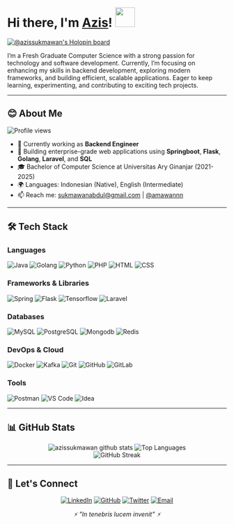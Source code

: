 <!-- markdownlint-disable MD033 MD042-->
# Hi there, I'm **[Azis](https://amawan.me)**! <img width="45" src="https://blog.joypixels.com/content/images/2019/06/waving_hand_sign_1024.gif"> 

[![@azissukmawan's Holopin board](https://holopin.me/azissukmawan)](https://holopin.io/@azissukmawan)

I’m a Fresh Graduate Computer Science with a strong passion for technology and software development.
Currently, I’m focusing on enhancing my skills in backend development, exploring modern frameworks, and building efficient, scalable applications.
Eager to keep learning, experimenting, and contributing to exciting tech projects.

---

## **😊 About Me**

![Profile views](https://komarev.com/ghpvc/?username=azissukmawan&color=brightgreen)

- 🔭 Currently working as **Backend Engineer**
- 🌱 Building enterprise-grade web applications using **Springboot**, **Flask**, **Golang**, **Laravel**, and **SQL**
- 🎓 Bachelor of Computer Science at Universitas Ary Ginanjar (2021-2025)
- 🌍 Languages: Indonesian (Native), English (Intermediate)
- 📫 Reach me: [sukmawanabdul@gmail.com](mailto:sukmawanabdul@gmail.com) | [@amawannn](https://x.com/amawannn)

---

## **🛠️ Tech Stack**

### Languages
![Java](https://skillicons.dev/icons?i=java)
![Golang](https://skillicons.dev/icons?i=go)
![Python](https://skillicons.dev/icons?i=python)
![PHP](https://skillicons.dev/icons?i=php)
![HTML](https://skillicons.dev/icons?i=html)
![CSS](https://skillicons.dev/icons?i=css)

### Frameworks & Libraries
![Spring](https://skillicons.dev/icons?i=spring)
![Flask](https://skillicons.dev/icons?i=flask)
![Tensorflow](https://skillicons.dev/icons?i=tensorflow)
![Laravel](https://skillicons.dev/icons?i=laravel)

### Databases
![MySQL](https://skillicons.dev/icons?i=mysql)
![PostgreSQL](https://skillicons.dev/icons?i=postgres)
![Mongodb](https://skillicons.dev/icons?i=mongodb)
![Redis](https://skillicons.dev/icons?i=redis)

### DevOps & Cloud
![Docker](https://skillicons.dev/icons?i=docker)
![Kafka](https://skillicons.dev/icons?i=kafka)
![Git](https://skillicons.dev/icons?i=git)
![GitHub](https://skillicons.dev/icons?i=github)
![GitLab](https://skillicons.dev/icons?i=gitlab)

### Tools
![Postman](https://skillicons.dev/icons?i=postman)
![VS Code](https://skillicons.dev/icons?i=vscode)
![Idea](https://skillicons.dev/icons?i=idea)

---

## **📊 GitHub Stats**

<div align="center">
  <img src="https://github-readme-stats.vercel.app/api?username=azissukmawan&show_icons=true&include_all_commits=true&theme=radical&hide_border=true" alt="azissukmawan github stats" />
  <img src="https://github-readme-stats.vercel.app/api/top-langs/?username=azissukmawan&layout=compact&theme=radical&hide_border=true" alt="Top Languages" />
</div>

<div align="center">
  <img src="https://github-readme-streak-stats.herokuapp.com/?user=azissukmawan&theme=radical&hide_border=true" alt="GitHub Streak" />
</div>

---

## **🤝 Let's Connect**

<p align="center">
  <a href="https://linkedin.com/in/abdul-azis-sukmawan"><img src="https://skillicons.dev/icons?i=linkedin" alt="LinkedIn"/></a>
  <a href="https://github.com/azissukmawan"><img src="https://skillicons.dev/icons?i=github" alt="GitHub"/></a>
  <a href="https://twitter.com/amawannn"><img src="https://skillicons.dev/icons?i=twitter" alt="Twitter"/></a>
  <a href="sukmawanabdul@gmail.com"><img src="https://skillicons.dev/icons?i=gmail" alt="Email"/></a>
</p>

<div align="center">
  <i>⚡ "In tenebris lucem invenit" ⚡</i>
</div>
